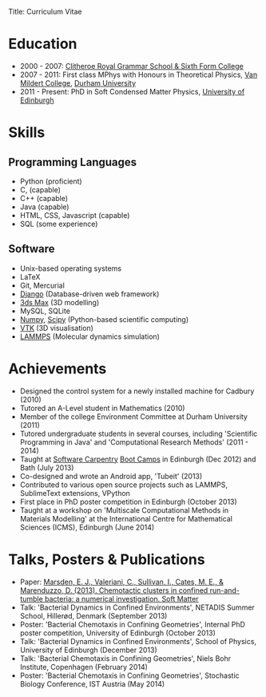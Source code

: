 Title: Curriculum Vitae

# Education

- 2000 - 2007: [Clitheroe Royal Grammar School & Sixth Form College](https://www.crgs.org.uk)
- 2007 - 2011: First class MPhys with Honours in Theoretical Physics, [Van Mildert College](www.dur.ac.uk/van-mildert.college), [Durham University](www.dur.ac.uk)
- 2011 - Present: PhD in Soft Condensed Matter Physics, [University of Edinburgh](www.ed.ac.uk/home)

# Skills

## Programming Languages

- Python (proficient)
- C, (capable)
- C++ (capable)
- Java (capable)
- HTML, CSS, Javascript (capable)
- SQL (some experience)

## Software

- Unix-based operating systems
- LaTeX
- Git, Mercurial
- [Django](www.djangoproject.com) (Database-driven web framework)
- [3ds Max](www.autodesk.co.uk/products/autodesk-3ds-max) (3D modelling)
- MySQL, SQLite
- [Numpy](www.numpy.org), [Scipy](www.scipy.org) (Python-based scientific computing)
- [VTK](www.vtk.org) (3D visualisation)
- [LAMMPS](lammps.sandia.gov) (Molecular dynamics simulation)

# Achievements

- Designed the control system for a newly installed machine for Cadbury (2010)
- Tutored an A-Level student in Mathematics (2010)
- Member of the college Environment Committee at Durham University (2011)
- Tutored undergraduate students in several courses, including 'Scientific Programming in Java' and 'Computational Research Methods' (2011 - 2014)
- Taught at [Software Carpentry](software-carpentry.org) [Boot Camps](software-carpentry.org/bootcamps) in Edinburgh (Dec 2012) and Bath (July 2013)
- Co-designed and wrote an Android app, 'Tubeit' (2013)
- Contributed to various open source projects such as LAMMPS, SublimeText extensions, VPython
- First place in PhD poster competition in Edinburgh (October 2013)
- Taught at a workshop on 'Multiscale Computational Methods in Materials Modelling' at the International Centre for Mathematical Sciences (ICMS), Edinburgh (June 2014)

# Talks, Posters & Publications

- Paper: [Marsden, E. J., Valeriani, C., Sullivan, I., Cates, M. E., & Marenduzzo, D. (2013). Chemotactic clusters in confined run-and-tumble bacteria: a numerical investigation. Soft Matter](http://dx.doi.org/10.1039/c3sm52358f)
- Talk: 'Bacterial Dynamics in Confined Environments', NETADIS Summer School, Hillerød, Denmark (September 2013)
- Poster: 'Bacterial Chemotaxis in Confining Geometries', Internal PhD poster competition, University of Edinburgh (October 2013)
- Talk: 'Bacterial Dynamics in Confined Environments', School of Physics, University of Edinburgh (December 2013)
- Talk: 'Bacterial Chemotaxis in Confining Geometries', Niels Bohr Institute, Copenhagen (February 2014)
- Poster: 'Bacterial Chemotaxis in Confining Geometries', Stochastic Biology Conference, IST Austria (May 2014)
